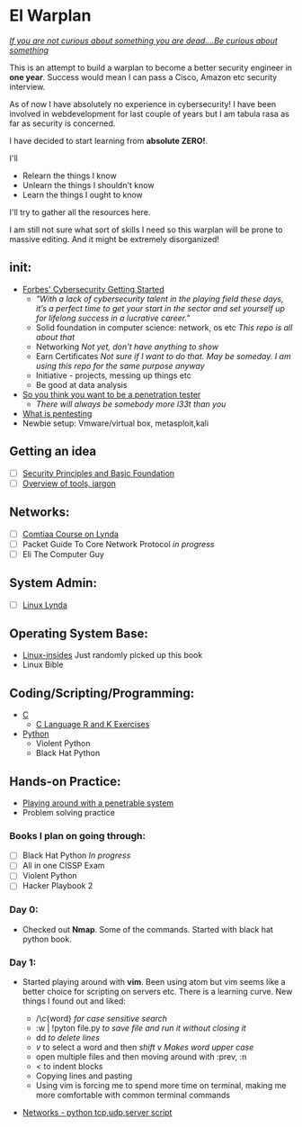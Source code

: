 # El Warplan

*[If you are not curious about something you are dead....Be curious about something](https://www.youtube.com/watch?v=be7bvZkgFmY)*

This is an attempt to build a warplan to become a better security engineer in **one year**. Success would mean I can pass a Cisco, Amazon etc security interview.

As of now I have absolutely no experience in cybersecurity! I have been involved in webdevelopment for last couple of years but I am tabula rasa as far as security is concerned.

I have decided to start learning from **absolute ZERO!**.

I'll 
- Relearn the things I know
- Unlearn the things I shouldn't know
- Learn the things I ought to know

I'll try to gather all the resources here.

I am still not sure what sort of skills I need so this warplan will be prone to massive editing. And it might be extremely disorganized!

## __init__:
- [Forbes' Cybersecurity Getting Started](https://www.forbes.com/sites/laurencebradford/2017/02/27/how-to-start-a-lucrative-career-in-cybersecurity)
   - _"With a lack of cybersecurity talent in the playing field these days, it’s a perfect time to get your start in the sector and set yourself up for lifelong success in a lucrative career."_
   - Solid foundation in computer science: network, os etc _This repo is all about that_
   - Networking _Not yet, don't have anything to show_
   - Earn Certificates _Not sure if I want to do that. May be someday. I am using this repo for the same purpose anyway_
   - Initiative - projects, messing up things etc
   - Be good at data analysis
- [So you think you want to be a penetration tester](https://www.youtube.com/watch?v=be7bvZkgFmY)
  - _There will always be somebody more l33t than you_
- [What is pentesting](https://www.youtube.com/watch?v=b7jW9X9UqiY)
- Newbie setup: Vmware/virtual box, metasploit,kali

## Getting an idea
- [ ] [Security Principles and Basic Foundation](https://www.lynda.com/learning-paths/IT/become-an-it-security-specialist)
- [ ] [Overview of tools, jargon](https://www.lynda.com/learning-paths/IT/become-an-ethical-hacker)

## Networks:
- [ ] [Comtiaa Course on Lynda](https://www.lynda.com/Network-tutorials/CompTIA-Network-Exam-Prep-N10-006-Part-3-World-TCPIP/414773-2.html)
- [ ] Packet Guide To Core Network Protocol _in progress_
- [ ] Eli The Computer Guy

## System Admin:
- [ ] [Linux Lynda](https://www.lynda.com/learning-paths/IT/prepare-for-the-lpic-1-and-comptia-linux-certifications)


## Operating System Base:
- [Linux-insides](https://0xax.gitbooks.io/linux-insides/content/index.html) Just randomly picked up this book
- Linux Bible

## Coding/Scripting/Programming:
- [C](https://www.amazon.com/Programming-Language-Brian-W-Kernighan/dp/0131103628)
  - [C Language R and K Exercises](https://github.com/Bazarovay/the_c_programming_language)
- [Python](https://github.com/jwasham/coding-interview-university)
  - Violent Python
  - Black Hat Python

## Hands-on Practice:
- [Playing around with a penetrable system](https://github.com/williej/Metasploit)
- Problem solving practice

### Books I plan on going through:
- [ ] Black Hat Python _In progress_
- [ ] All in one CISSP Exam
- [ ] Violent Python
- [ ] Hacker Playbook 2

### Day 0:
- Checked out **Nmap**. Some of the commands. Started with black hat python book.

### Day 1:
- Started playing around with **vim**. Been using atom but vim seems like a better choice for scripting on servers etc. There is a learning curve. New things I found out and liked:
  - /\c{word} _for case sensitive search_
  - :w | !pyton file.py _to save file and run it without closing it_
  - dd _to delete lines_
  - _v_ to select a word and then _shift_ _v_ _Makes word upper case_
  - open multiple files and then moving around with :prev, :n
  - _<_ to indent blocks
  - Copying lines and pasting
  - Using vim is forcing me to spend more time on terminal, making me more comfortable with common terminal commands

-  [Networks - python tcp,udp,server script](https://github.com/Bazarovay/cybersecurity-warplan/black_hat_python/network_basic)
